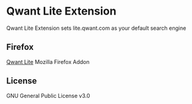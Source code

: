 # Qwant Lite Extension

Qwant Lite Extension sets lite.qwant.com as your default search engine

## Firefox 

[Qwant Lite](https://addons.mozilla.org/fr/developers/addons) Mozilla Firefox Addon


## License

GNU General Public License v3.0
